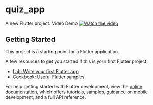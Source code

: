 # quiz_app

A new Flutter project.
Video Demo
[![Watch the video](https://img.youtube.com/vi/uYjlizcMo3Y/0.jpg)](https://www.youtube.com/watch?v=uYjlizcMo3Y)

## Getting Started

This project is a starting point for a Flutter application.

A few resources to get you started if this is your first Flutter project:

- [Lab: Write your first Flutter app](https://docs.flutter.dev/get-started/codelab)
- [Cookbook: Useful Flutter samples](https://docs.flutter.dev/cookbook)

For help getting started with Flutter development, view the
[online documentation](https://docs.flutter.dev/), which offers tutorials,
samples, guidance on mobile development, and a full API reference.
